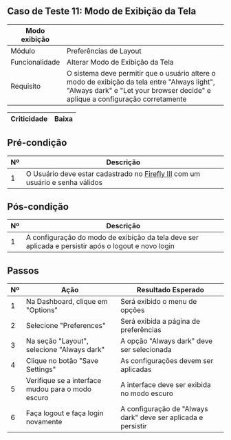 ## Caso de Teste 11: Modo de Exibição da Tela

| Modo exibição |                       |
|--------------|------------------------|
| Módulo       | Preferências de Layout |
| Funcionalidade | Alterar Modo de Exibição da Tela |
| Requisito    | O sistema deve permitir que o usuário altere o modo de exibição da tela entre "Always light", "Always dark" e "Let your browser decide" e aplique a configuração corretamente |

| Criticidade | Baixa   |
| ----------- | ------- | 

## Pré-condição

| Nº | Descrição |
| -- | ----------|
| 1 | O Usuário deve estar cadastrado no [Firefly III](https://demo.firefly-iii.org/) com um usuário e senha válidos |

## Pós-condição

| Nº | Descrição |
| -- |----------- |
| 1 | A configuração do modo de exibição da tela deve ser aplicada e persistir após o logout e novo login |

## Passos

| Nº | Ação | Resultado Esperado | 
|---- |------|---------------------|
| 1 | Na Dashboard, clique em "Options" | Será exibido o menu de opções |
| 2 | Selecione "Preferences" | Será exibida a página de preferências |
| 3 | Na seção "Layout", selecione "Always dark" | A opção "Always dark" deve ser selecionada |
| 4 | Clique no botão "Save Settings" | As configurações devem ser aplicadas |
| 5 | Verifique se a interface mudou para o modo escuro | A interface deve ser exibida no modo escuro |
| 6 | Faça logout e faça login novamente | A configuração de "Always dark" deve ser aplicada e persistir |